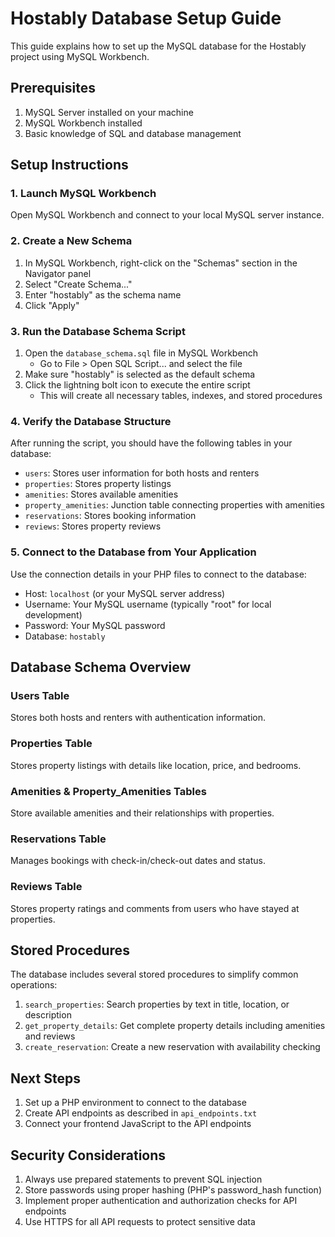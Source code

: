 
# Hostably Database Setup Guide

This guide explains how to set up the MySQL database for the Hostably project using MySQL Workbench.

## Prerequisites

1. MySQL Server installed on your machine
2. MySQL Workbench installed
3. Basic knowledge of SQL and database management

## Setup Instructions

### 1. Launch MySQL Workbench

Open MySQL Workbench and connect to your local MySQL server instance.

### 2. Create a New Schema

1. In MySQL Workbench, right-click on the "Schemas" section in the Navigator panel
2. Select "Create Schema..."
3. Enter "hostably" as the schema name
4. Click "Apply"

### 3. Run the Database Schema Script

1. Open the `database_schema.sql` file in MySQL Workbench
   - Go to File > Open SQL Script... and select the file
2. Make sure "hostably" is selected as the default schema
3. Click the lightning bolt icon to execute the entire script
   - This will create all necessary tables, indexes, and stored procedures

### 4. Verify the Database Structure

After running the script, you should have the following tables in your database:
- `users`: Stores user information for both hosts and renters
- `properties`: Stores property listings
- `amenities`: Stores available amenities
- `property_amenities`: Junction table connecting properties with amenities
- `reservations`: Stores booking information
- `reviews`: Stores property reviews

### 5. Connect to the Database from Your Application

Use the connection details in your PHP files to connect to the database:
- Host: `localhost` (or your MySQL server address)
- Username: Your MySQL username (typically "root" for local development)
- Password: Your MySQL password
- Database: `hostably`

## Database Schema Overview

### Users Table
Stores both hosts and renters with authentication information.

### Properties Table
Stores property listings with details like location, price, and bedrooms.

### Amenities & Property_Amenities Tables
Store available amenities and their relationships with properties.

### Reservations Table
Manages bookings with check-in/check-out dates and status.

### Reviews Table
Stores property ratings and comments from users who have stayed at properties.

## Stored Procedures

The database includes several stored procedures to simplify common operations:

1. `search_properties`: Search properties by text in title, location, or description
2. `get_property_details`: Get complete property details including amenities and reviews
3. `create_reservation`: Create a new reservation with availability checking

## Next Steps

1. Set up a PHP environment to connect to the database
2. Create API endpoints as described in `api_endpoints.txt`
3. Connect your frontend JavaScript to the API endpoints

## Security Considerations

1. Always use prepared statements to prevent SQL injection
2. Store passwords using proper hashing (PHP's password_hash function)
3. Implement proper authentication and authorization checks for API endpoints
4. Use HTTPS for all API requests to protect sensitive data
